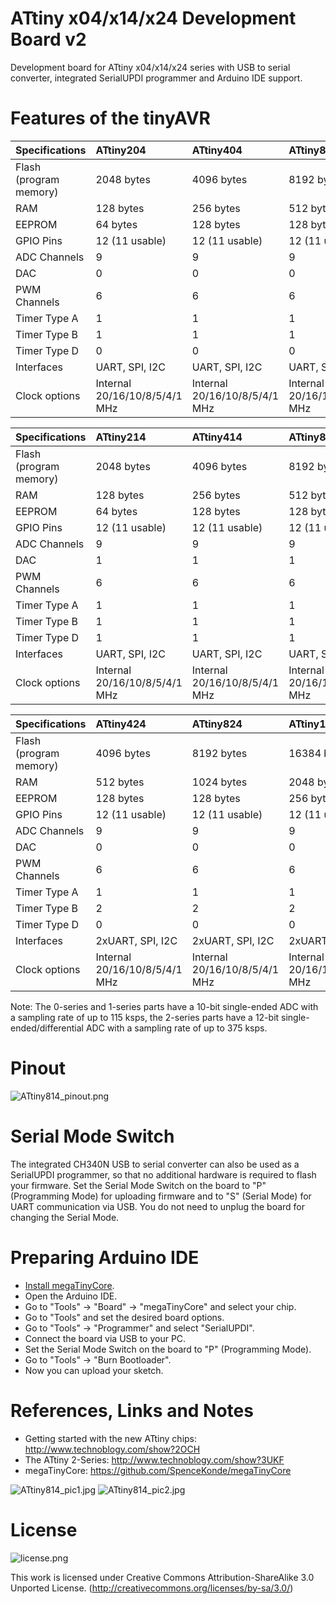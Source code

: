 # ATtiny x04/x14/x24 Development Board v2
Development board for ATtiny x04/x14/x24 series with USB to serial converter, integrated SerialUPDI programmer and Arduino IDE support.

# Features of the tinyAVR

 Specifications |  ATtiny204|  ATtiny404  |  ATtiny804  |    ATtiny1604
:------------ | :------------- | :------------- | :------------- | :-------------
Flash (program memory)   | 2048 bytes | 4096 bytes | 8192 bytes | 16384 bytes
RAM  | 128 bytes | 256 bytes | 512 bytes | 1024 bytes
EEPROM | 64 bytes | 128 bytes | 128 bytes | 256 bytes
GPIO Pins | 12 (11 usable) | 12 (11 usable) | 12 (11 usable) | 12 (11 usable)
ADC Channels | 9 | 9 | 9 | 9
DAC | 0 | 0 | 0 | 0
PWM Channels | 6 | 6 | 6 | 6
Timer Type A | 1 | 1 | 1 | 1
Timer Type B| 1 | 1 | 1 | 1
Timer Type D | 0 | 0 | 0 | 0
Interfaces | UART, SPI, I2C | UART, SPI, I2C | UART, SPI, I2C | UART, SPI, I2C
Clock options | Internal 20/16/10/8/5/4/1 MHz | Internal 20/16/10/8/5/4/1 MHz | Internal 20/16/10/8/5/4/1 MHz | Internal 20/16/10/8/5/4/1 MHz

 Specifications |  ATtiny214|  ATtiny414  |  ATtiny814  |    ATtiny1614
:------------ | :------------- | :------------- | :------------- | :-------------
Flash (program memory)   | 2048 bytes | 4096 bytes | 8192 bytes | 16384 bytes
RAM  | 128 bytes | 256 bytes | 512 bytes | 2048 bytes
EEPROM | 64 bytes | 128 bytes | 128 bytes | 256 bytes
GPIO Pins | 12 (11 usable) | 12 (11 usable) | 12 (11 usable) | 12 (11 usable)
ADC Channels | 9 | 9 | 9 | 14
DAC | 1 | 1 | 1 | 3
PWM Channels | 6 | 6 | 6 | 6
Timer Type A | 1 | 1 | 1 | 1
Timer Type B | 1 | 1 | 1 | 2
Timer Type D | 1 | 1 | 1 | 1
Interfaces | UART, SPI, I2C | UART, SPI, I2C | UART, SPI, I2C | UART, SPI, I2C
Clock options | Internal 20/16/10/8/5/4/1 MHz | Internal 20/16/10/8/5/4/1 MHz | Internal 20/16/10/8/5/4/1 MHz | Internal 20/16/10/8/5/4/1 MHz

 Specifications | ATtiny424 | ATtiny824 | ATtiny1624 | ATtiny3224
:------------ | :------------- | :------------- | :------------- | :-------------
Flash (program memory)   | 4096 bytes | 8192 bytes | 16384 bytes | 32768 bytes
RAM  | 512 bytes | 1024 bytes | 2048 bytes | 3072 bytes
EEPROM | 128 bytes | 128 bytes | 256 bytes | 256 bytes
GPIO Pins | 12 (11 usable) | 12 (11 usable) | 12 (11 usable) | 12 (11 usable)
ADC Channels | 9 | 9 | 9 | 9
DAC | 0 | 0 | 0 | 0
PWM Channels | 6 | 6 | 6 | 6
Timer Type A | 1 | 1 | 1 | 1
Timer Type B | 2 | 2 | 2 | 2
Timer Type D | 0 | 0 | 0 | 0
Interfaces | 2xUART, SPI, I2C | 2xUART, SPI, I2C | 2xUART, SPI, I2C | 2xUART, SPI, I2C
Clock options | Internal 20/16/10/8/5/4/1 MHz | Internal 20/16/10/8/5/4/1 MHz | Internal 20/16/10/8/5/4/1 MHz | Internal 20/16/10/8/5/4/1 MHz

Note: The 0-series and 1-series parts have a 10-bit single-ended ADC with a sampling rate of up to 115 ksps, the 2-series parts have a 12-bit single-ended/differential ADC with a sampling rate of up to 375 ksps.

# Pinout
![ATtiny814_pinout.png](https://raw.githubusercontent.com/wagiminator/AVR-Development-Boards/master/ATtiny814_DevBoard_v2/ATtiny814_DevBoard_v2_pinout.png)

# Serial Mode Switch
The integrated CH340N USB to serial converter can also be used as a SerialUPDI programmer, so that no additional hardware is required to flash your firmware. Set the Serial Mode Switch on the board to "P" (Programming Mode) for uploading firmware and to "S" (Serial Mode) for UART communication via USB. You do not need to unplug the board for changing the Serial Mode.

# Preparing Arduino IDE
- [Install megaTinyCore](https://github.com/SpenceKonde/megaTinyCore/blob/master/Installation.md).
- Open the Arduino IDE.
- Go to "Tools" -> "Board" -> "megaTinyCore" and select your chip.
- Go to "Tools" and set the desired board options.
- Go to "Tools" -> "Programmer" and select "SerialUPDI".
- Connect the board via USB to your PC.
- Set the Serial Mode Switch on the board to "P" (Programming Mode).
- Go to "Tools" -> "Burn Bootloader".
- Now you can upload your sketch.

# References, Links and Notes
- Getting started with the new ATtiny chips: http://www.technoblogy.com/show?2OCH
- The ATtiny 2-Series: http://www.technoblogy.com/show?3UKF
- megaTinyCore: https://github.com/SpenceKonde/megaTinyCore

![ATtiny814_pic1.jpg](https://raw.githubusercontent.com/wagiminator/AVR-Development-Boards/master/ATtiny814_DevBoard_v2/ATtiny814_DevBoard_v2_pic1.jpg)
![ATtiny814_pic2.jpg](https://raw.githubusercontent.com/wagiminator/AVR-Development-Boards/master/ATtiny814_DevBoard_v2/ATtiny814_DevBoard_v2_pic2.jpg)

# License

![license.png](https://i.creativecommons.org/l/by-sa/3.0/88x31.png)

This work is licensed under Creative Commons Attribution-ShareAlike 3.0 Unported License. 
(http://creativecommons.org/licenses/by-sa/3.0/)
